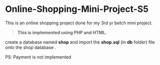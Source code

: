 # Online-Shopping-Mini-Project-S5
This is an online shopping project done for my 3rd yr betch mini project.
>**This is implemented using PHP and HTML.**

create a database named **shop** and import the **shop.sql** (in **db** folder) file onto the shop database .

PS: Payment is not implemented
